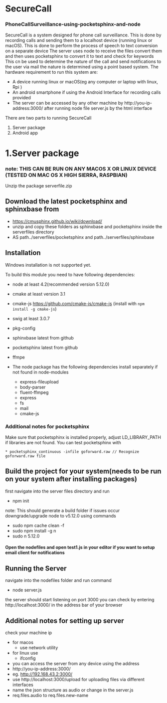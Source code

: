 # SecureCall
### PhoneCallSurveillance-using-pocketsphinx-and-node

SecureCall is a system designed for phone call surveillance. This is done by recording calls and sending them to a localhost device (running linux or macOS). This is done to perform the process of speech to text conversion on a separate device
The server uses node to receive the files convert them and then uses pocketsphinx to convert it to text and check for keywords
This cn be used to determine the nature of the call and send notifications to the user via mail
the nature is determined using a point based system.
The hardware requirement to run this system are:

* A device running linux or macOS(eg any computer or laptop with linux, Rpi )
* An android smartphone if using the Android Interface for recording calls provided
* The server can be accessed by any other machine by http://you-ip-address:3000/ after running node file server.js by the html interface

There are two parts to running SecureCall 
1. Server package
2. Android app

# 1.Server package

### note: THIS CAN BE RUN ON ANY MACOS X OR LINUX DEVICE (TESTED ON MAC OS X HIGH SIERRA, RASPBIAN)

Unzip the package serverfile.zip

## Download the latest pocketsphinx and sphinxbase from
  
  * https://cmusphinx.github.io/wiki/download/
  * unzip and copy these folders as sphinxbase and pocketsphinx inside the serverfiles directory
  * AS path../serverfiles/pocketsphinx and path../serverfiles/sphinxbase

## Installation

Windows installation is not supported yet.

To build this module you need to have following dependencies:
  
  * node at least 4.2(recommended version 5.12.0)
  * cmake at least version 3.1
  * cmake-js https://github.com/cmake-js/cmake-js (install with `npm install -g cmake-js`)
  * swig at least 3.0.7
  * pkg-config
  * sphinxbase latest from github
  * pocketsphinx latest from github
  * ffmpe
  
  * The node package has the following dependencies install separately if not found in node-modules
    * express-fileupload
    * body-parser
    * fluent-ffmpeg
    * express
    * fs
    * mail
    * cmake-js


### Additional notes for pocketsphinx


Make sure that pocketsphinx is installed properly, adjust LD_LIBRARY_PATH if libraries are not found. You can test pocketsphinx with

    * pocketsphinx_continuous -infile goforward.raw // Recognize goforward.raw file



## Build the project for your system(needs to be run on your system after installing packages)

first navigate into the server files directory and run

  * npm init

note: This should generate a build folder if issues occur downgrade/upgrade node to v5.12.0
using commands

  * sudo npm cache clean -f
  * sudo npm install -g n
  * sudo n 5.12.0

#### Open the nodefiles and open test1.js in your editor if you want to setup email client for notifications

## Running the Server
navigate into the nodefiles folder and run command

  * node server.js

the server should start listening on port 3000
you can check by entering http://localhost:3000/ in the address bar of your browser

## Additional notes for setting up server
check your machine ip
* for macos
  * use network utility
* for linux use
  * ifconfig
* you can access the server from any device using the address
* http://you-ip-address:3000/
* eg. http://192.168.43.2:3000/
* use http://localhost:3000/upload for uploading files via different interfaces
* name the json structure as audio or change in the server.js
* req.files.audio to req.files.new-name
